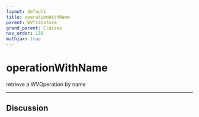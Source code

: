 ```yaml
---
layout: default
title: operationWithName
parent: WVTransform
grand_parent: Classes
nav_order: 130
mathjax: true
---
```


#  operationWithName

retrieve a WVOperation by name


---

## Discussion

  

